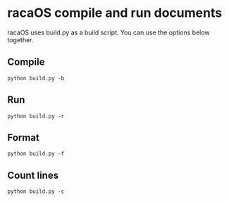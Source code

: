 # racaOS compile and run documents

racaOS uses build.py as a build script.
You can use the options below together.

## Compile
``` shell
python build.py -b
```

## Run
``` shell
python build.py -r
```

## Format
``` shell
python build.py -f
```

## Count lines
``` shell
python build.py -c
```

